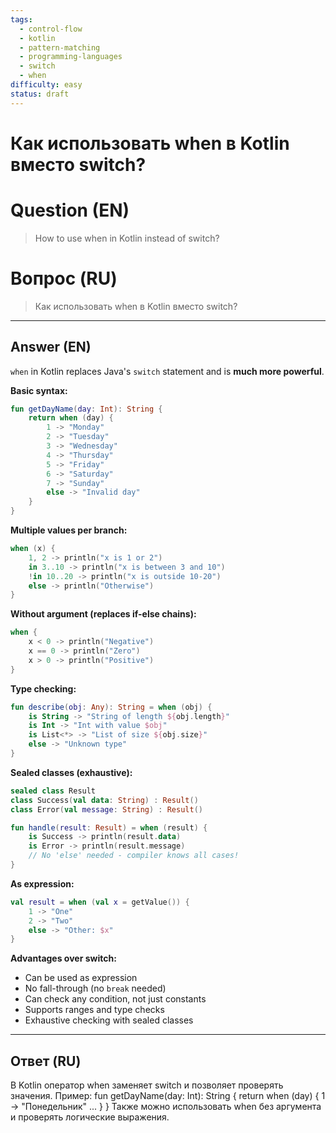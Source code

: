 ```yaml
---
tags:
  - control-flow
  - kotlin
  - pattern-matching
  - programming-languages
  - switch
  - when
difficulty: easy
status: draft
---
```


# Как использовать when в Kotlin вместо switch?

# Question (EN)
> How to use when in Kotlin instead of switch?

# Вопрос (RU)
> Как использовать when в Kotlin вместо switch?

---

## Answer (EN)

`when` in Kotlin replaces Java's `switch` statement and is **much more powerful**.

**Basic syntax:**
```kotlin
fun getDayName(day: Int): String {
    return when (day) {
        1 -> "Monday"
        2 -> "Tuesday"
        3 -> "Wednesday"
        4 -> "Thursday"
        5 -> "Friday"
        6 -> "Saturday"
        7 -> "Sunday"
        else -> "Invalid day"
    }
}
```

**Multiple values per branch:**
```kotlin
when (x) {
    1, 2 -> println("x is 1 or 2")
    in 3..10 -> println("x is between 3 and 10")
    !in 10..20 -> println("x is outside 10-20")
    else -> println("Otherwise")
}
```

**Without argument (replaces if-else chains):**
```kotlin
when {
    x < 0 -> println("Negative")
    x == 0 -> println("Zero")
    x > 0 -> println("Positive")
}
```

**Type checking:**
```kotlin
fun describe(obj: Any): String = when (obj) {
    is String -> "String of length ${obj.length}"
    is Int -> "Int with value $obj"
    is List<*> -> "List of size ${obj.size}"
    else -> "Unknown type"
}
```

**Sealed classes (exhaustive):**
```kotlin
sealed class Result
class Success(val data: String) : Result()
class Error(val message: String) : Result()

fun handle(result: Result) = when (result) {
    is Success -> println(result.data)
    is Error -> println(result.message)
    // No 'else' needed - compiler knows all cases!
}
```

**As expression:**
```kotlin
val result = when (val x = getValue()) {
    1 -> "One"
    2 -> "Two"
    else -> "Other: $x"
}
```

**Advantages over switch:**
- Can be used as expression
- No fall-through (no `break` needed)
- Can check any condition, not just constants
- Supports ranges and type checks
- Exhaustive checking with sealed classes

---

## Ответ (RU)

В Kotlin оператор when заменяет switch и позволяет проверять значения. Пример: fun getDayName(day: Int): String { return when (day) { 1 -> "Понедельник" ... } } Также можно использовать when без аргумента и проверять логические выражения.

